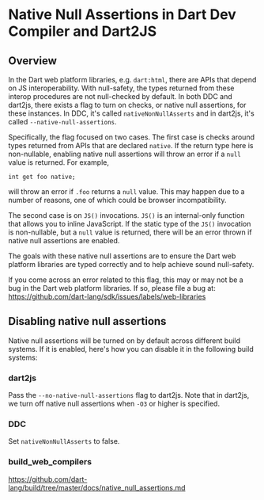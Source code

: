 # Native Null Assertions in Dart Dev Compiler and Dart2JS

## Overview

In the Dart web platform libraries, e.g. `dart:html`, there are APIs that depend
on JS interoperability. With null-safety, the types returned from these interop
procedures are not null-checked by default. In both DDC and dart2js, there
exists a flag to turn on checks, or native null assertions, for these instances.
In DDC, it's called `nativeNonNullAsserts` and in dart2js, it's called
`--native-null-assertions`.

Specifically, the flag focused on two cases. The first case is checks around
types returned from APIs that are declared `native`. If the return type here is
non-nullable, enabling native null assertions will throw an error if a `null`
value is returned. For example,

`int get foo native;`

will throw an error if `.foo` returns a `null` value. This may happen due to a
number of reasons, one of which could be browser incompatibility.

The second case is on `JS()` invocations. `JS()` is an internal-only function
that allows you to inline JavaScript. If the static type of the `JS()`
invocation is non-nullable, but a `null` value is returned, there will be an
error thrown if native null assertions are enabled.

The goals with these native null assertions are to ensure the Dart web platform
libraries are typed correctly and to help achieve sound null-safety.

If you come across an error related to this flag, this may or may not be a bug
in the Dart web platform libraries. If so, please file a bug at:
https://github.com/dart-lang/sdk/issues/labels/web-libraries

## Disabling native null assertions

Native null assertions will be turned on by default across different build
systems. If it is enabled, here's how you can disable it in the following build
systems:

### dart2js

Pass the `--no-native-null-assertions` flag to dart2js. Note that in dart2js,
we turn off native null assertions when `-O3` or higher is specified.

### DDC

Set `nativeNonNullAsserts` to false.

### build_web_compilers

https://github.com/dart-lang/build/tree/master/docs/native_null_assertions.md
